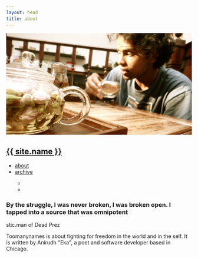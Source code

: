 ```yaml
---
layout: head
title: about
---
```


<div id="container">
	<div id= "about">
		<div id="title-panel">
			<section class="menu">
				<img src="/assets/sipping_tea-d446555e6596efe1977cd7e316a556f5.jpg">
		    <h1><a href="/">{{ site.name }} </a></h1>
		    <ul>
		    	<li><a href="/about">about</a></li>
		    	<li><a href="/archive">archive</a></li>
		    	<ul class="social">
		    		<li><a href="https://twitter.com/anirudh_eka"><i class="fa fa-twitter"></i></a></li>
					<li><a href="https://github.com/anirudh-eka"><i class="fa fa-github"></i></a></li>
				</ul>
		    </ul>
		</section>
		</div>
		<div id="content-panel">
      		<section class="content">
      			<section id="quote">
					<i class="fa fa-quote-left"></i><h1 id="quote-text">By the struggle, I was never broken, I was broken open. I tapped into a source that was omnipotent</h1><i class="fa fa-quote-right"></i>
					<div>
						<p class="author" id="quote-author">stic.man of Dead Prez</p>
					</div>
				</section>
			</section>
			<section id="about-me">
				Toomanynames is about fighting for freedom in the world and in the self. It is written by Anirudh "Eka", a poet and software developer based in Chicago. 
			</section>      
      	</div>   
	</div>
</div>